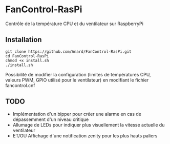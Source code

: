 # FanControl-RasPi
Contrôle de la température CPU et du ventilateur sur RaspberryPi

## Installation

```
git clone https://github.com/Anard/FanControl-RasPi.git
cd FanControl-RasPi
chmod +x install.sh
./install.sh
```

Possibilité de modifier la configuration (limites de températures CPU, valeurs PWM, GPIO utilisé pour le ventilateur) en modifiant le fichier fancontrol.cnf

## TODO
- Implémentation d'un bipper pour créer une alarme en cas de dépassemment d'un niveau critique
- Allumage de LEDs pour indiquer plus visuellement la vitesse actuelle du ventilateur
- ET/OU Affichage d'une notification zenity pour les plus hauts paliers
